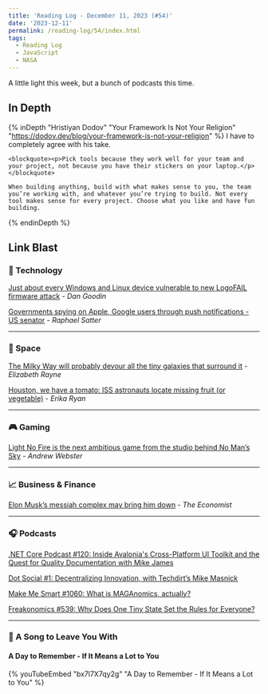 ```yaml
---
title: 'Reading Log - December 11, 2023 (#54)'
date: '2023-12-11'
permalink: /reading-log/54/index.html
tags:
  - Reading Log
  - JavaScript
  - NASA
---
```


A little light this week, but a bunch of podcasts this time.
<!-- excerpt -->

<h2 class="old">In Depth</h2>

{% inDepth "Hristiyan Dodov" "Your Framework Is Not Your Religion" "https://dodov.dev/blog/your-framework-is-not-your-religion" %}
  I have to completely agree with his take.

    <blockquote><p>Pick tools because they work well for your team and your project, not because you have their stickers on your laptop.</p></blockquote>

    When building anything, build with what makes sense to you, the team you’re working with, and whatever you’re trying to build. Not every tool makes sense for every project. Choose what you like and have fun building.
{% endinDepth %}

<h2 class="old">Link Blast</h2>

### 🔌 Technology

[Just about every Windows and Linux device vulnerable to new LogoFAIL firmware attack](https://arstechnica.com/security/2023/12/just-about-every-windows-and-linux-device-vulnerable-to-new-logofail-firmware-attack/) - *Dan Goodin*

[Governments spying on Apple, Google users through push notifications - US senator](https://www.reuters.com/technology/cybersecurity/governments-spying-apple-google-users-through-push-notifications-us-senator-2023-12-06/) - *Raphael Satter*

---

### 🚀 Space

[The Milky Way will probably devour all the tiny galaxies that surround it](https://arstechnica.com/science/2023/12/the-milky-way-will-probably-devour-all-the-tiny-galaxies-that-surround-it/) - *Elizabeth Rayne*

[Houston, we have a tomato: ISS astronauts locate missing fruit (or vegetable)](https://www.npr.org/2023/12/10/1218418262/missing-tomato-international-space-station) - *Erika Ryan*

---

### 🎮 Gaming

[Light No Fire is the next ambitious game from the studio behind No Man’s Sky](https://www.theverge.com/23990841/hello-games-light-no-fire-trailer) - *Andrew Webster*

---

### 📈 Business & Finance

[Elon Musk’s messiah complex may bring him down](https://www.economist.com/business/2023/12/05/elon-musks-messiah-complex-may-bring-him-down) - *The Economist*

---

### 🎧 Podcasts

[.NET Core Podcast #120: Inside Avalonia's Cross-Platform UI Toolkit and the Quest for Quality Documentation with Mike James](https://dotnetcore.show/episode-120-inside-avalonias-cross-platform-ui-toolkit-and-the-quest-for-quality-documentation-with-mike-james/)

[Dot Social #1: Decentralizing Innovation, with Techdirt’s Mike Masnick](https://dot-social.simplecast.com/episodes/mike-masnick)

[Make Me Smart #1060: What is MAGAnomics, actually?](https://www.marketplace.org/shows/make-me-smart/what-is-maganomics-actually/)

[Freakonomics #539: Why Does One Tiny State Set the Rules for Everyone?](https://freakonomics.com/podcast/why-does-one-tiny-state-set-the-rules-for-everyone/)

---

### 🎵 A Song to Leave You With

#### A Day to Remember - If It Means a Lot to You

{% youTubeEmbed "bx7l7X7qy2g" "A Day to Remember - If It Means a Lot to You" %}
